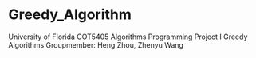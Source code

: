 # Greedy_Algorithm
University of Florida
COT5405 Algorithms Programming Project I Greedy Algorithms
Groupmember: Heng Zhou, Zhenyu Wang
